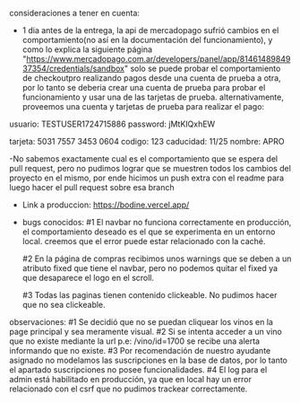 consideraciones a tener en cuenta:
- 1 dia antes de la entrega, la api de mercadopago sufrió cambios en el comportamiento(no así en la documentación del funcionamiento), 
y como lo explica la siguiente página "https://www.mercadopago.com.ar/developers/panel/app/8146148984937354/credentials/sandbox" solo se 
puede probar el comportamiento de checkoutpro realizando pagos desde una cuenta de prueba a otra, por lo tanto se deberia crear una cuenta de prueba para probar el funcionamiento y usar una de las tarjetas de prueba. alternativamente, proveemos una cuenta y tarjetas de prueba para realizar el pago:

usuario: TESTUSER1724715886
password: jMtKIQxhEW

tarjeta: 5031 7557 3453 0604
codigo: 123
caducidad: 11/25
nombre: APRO

-No sabemos exactamente cual es el comportamiento que se espera del pull request, pero no pudimos lograr que se muestren todos los cambios del 
proyecto en el mismo, por ende hicimos un push extra con el readme para luego hacer el pull request sobre esa branch

- Link a produccion: https://bodine.vercel.app/ 

- bugs conocidos: 
    #1 El navbar no funciona correctamente en producción, el comportamiento deseado es el que se experimenta en un entorno local.
    creemos que el error puede estar relacionado con la caché.

    #2 En la página de compras recibimos unos warnings que se deben a un atributo fixed que tiene el navbar, pero no podemos quitar el fixed ya que desaparece el logo en el scroll.

    #3 Todas las paginas tienen contenido clickeable. No pudimos hacer que no sea clickeable.

observaciones:
    #1 Se decidió que no se puedan cliquear los vinos en la page principal y sea meramente visual.
    #2 Si se intenta acceder a un vino que no existe mediante la url p.e: /vino/id=1700 se recibe una alerta informando que no existe.
    #3 Por recomendación de nuestro ayudante asignado no modelamos las suscripciones en la base de datos, por lo tanto el apartado suscripciones no posee funcionalidades.
    #4 El log para el admin está habilitado en producción, ya que en local hay un error relacionado con el csrf que no pudimos trackear correctamente.

